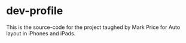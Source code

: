 # dev-profile
This is the source-code for the project taughed by Mark Price for Auto layout in iPhones and iPads.
